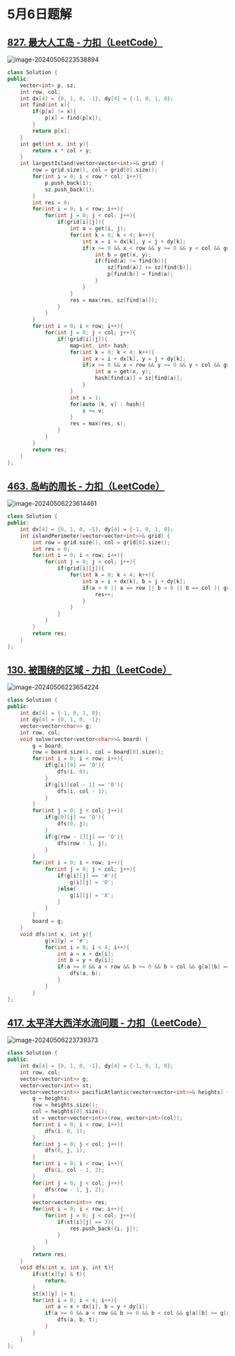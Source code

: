 # 5月6日题解

## [827. 最大人工岛 - 力扣（LeetCode）](https://leetcode.cn/problems/making-a-large-island/submissions/529664499/)

![image-20240506223538894](https://picture-cloud-store.oss-cn-beijing.aliyuncs.com/image-20240506223538894.png)

```c++
class Solution {
public:
    vector<int> p, sz;
    int row, col;
    int dx[4] = {0, 1, 0, -1}, dy[4] = {-1, 0, 1, 0};
    int find(int x){
        if(p[x] != x){
            p[x] = find(p[x]);
        }
        return p[x];
    }
    int get(int x, int y){
        return x * col + y;
    }
    int largestIsland(vector<vector<int>>& grid) {
        row = grid.size(), col = grid[0].size();
        for(int i = 0; i < row * col; i++){
            p.push_back(i);
            sz.push_back(1);
        }
        int res = 0;
        for(int i = 0; i < row; i++){
            for(int j = 0; j < col; j++){
                if(grid[i][j]){
                    int a = get(i, j);
                    for(int k = 0; k < 4; k++){
                        int x = i + dx[k], y = j + dy[k];
                        if(x >= 0 && x < row && y >= 0 && y < col && grid[x][y]){
                            int b = get(x, y);
                            if(find(a) != find(b)){
                                sz[find(a)] += sz[find(b)];
                                p[find(b)] = find(a);
                            }
                        }
                    }
                    res = max(res, sz[find(a)]);
                }
            }
        }
        for(int i = 0; i < row; i++){
            for(int j = 0; j < col; j++){
                if(!grid[i][j]){
                    map<int, int> hash;
                    for(int k = 0; k < 4; k++){
                        int x = i + dx[k], y = j + dy[k];
                        if(x >= 0 && x < row && y >= 0 && y < col && grid[x][y]){
                            int a = get(x, y);
                            hash[find(a)] = sz[find(a)];
                        }
                    }
                    int s = 1;
                    for(auto [k, v] : hash){
                        s += v;
                    }
                    res = max(res, s);
                }
            }
        }
        return res;
    }
};
```

## [463. 岛屿的周长 - 力扣（LeetCode）](https://leetcode.cn/problems/island-perimeter/submissions/529655054/)

![image-20240506223614461](https://picture-cloud-store.oss-cn-beijing.aliyuncs.com/image-20240506223614461.png)

```c++
class Solution {
public:
    int dx[4] = {0, 1, 0, -1}, dy[4] = {-1, 0, 1, 0};
    int islandPerimeter(vector<vector<int>>& grid) {
        int row = grid.size(), col = grid[0].size();
        int res = 0;
        for(int i = 0; i < row; i++){
            for(int j = 0; j < col; j++){
                if(grid[i][j]){
                    for(int k = 0; k < 4; k++){
                        int a = i + dx[k], b = j + dy[k];
                        if(a < 0 || a == row || b < 0 || b == col || grid[a][b] == 0){
                            res++;
                        }
                    }
                }
            }
        }
        return res;
    }
};
```

## [130. 被围绕的区域 - 力扣（LeetCode）](https://leetcode.cn/problems/surrounded-regions/submissions/529574356/)

![image-20240506223654224](https://picture-cloud-store.oss-cn-beijing.aliyuncs.com/image-20240506223654224.png)

```c++
class Solution {
public:
    int dx[4] = {-1, 0, 1, 0};
    int dy[4] = {0, 1, 0, -1};
    vector<vector<char>> g;
    int row, col;
    void solve(vector<vector<char>>& board) {
        g = board;
        row = board.size(), col = board[0].size();
        for(int i = 0; i < row; i++){
            if(g[i][0] == 'O'){
                dfs(i, 0);
            }
            if(g[i][col - 1] == 'O'){
                dfs(i, col - 1);
            }
        }
        for(int j = 0; j < col; j++){
            if(g[0][j] == 'O'){
                dfs(0, j);
            }
            if(g[row - 1][j] == 'O'){
                dfs(row - 1, j);
            }
        }
        for(int i = 0; i < row; i++){
            for(int j = 0; j < col; j++){
                if(g[i][j] == '#'){
                    g[i][j] = 'O';
                }else{
                    g[i][j] = 'X';
                }
            }
        }
        board = g;
    }
    void dfs(int x, int y){
            g[x][y] = '#';
            for(int i = 0; i < 4; i++){
                int a = x + dx[i];
                int b = y + dy[i];
                if(a >= 0 && a < row && b >= 0 && b < col && g[a][b] == 'O'){
                    dfs(a, b);
                }
            }
        }
};
```

## [417. 太平洋大西洋水流问题 - 力扣（LeetCode）](https://leetcode.cn/problems/pacific-atlantic-water-flow/submissions/529624034/)

![image-20240506223739373](https://picture-cloud-store.oss-cn-beijing.aliyuncs.com/image-20240506223739373.png)

```c++
class Solution {
public:
    int dx[4] = {0, 1, 0, -1}, dy[4] = {-1, 0, 1, 0};
    int row, col;
    vector<vector<int>> g;
    vector<vector<int>> st;
    vector<vector<int>> pacificAtlantic(vector<vector<int>>& heights) {
        g = heights;
        row = heights.size();
        col = heights[0].size();
        st = vector<vector<int>>(row, vector<int>(col));
        for(int i = 0; i < row; i++){
            dfs(i, 0, 1);
        }
        for(int j = 0; j < col; j++){
            dfs(0, j, 1);
        }
        for(int i = 0; i < row; i++){
            dfs(i, col - 1, 2);
        }
        for(int j = 0; j < col; j++){
            dfs(row - 1, j, 2);
        }
        vector<vector<int>> res;
        for(int i = 0; i < row; i++){
            for(int j = 0; j < col; j++){
                if(st[i][j] == 3){
                    res.push_back({i, j});
                }
            }
        }
        return res;
    }
    void dfs(int x, int y, int t){
        if(st[x][y] & t){
            return;
        }
        st[x][y] |= t;
        for(int i = 0; i < 4; i++){
            int a = x + dx[i], b = y + dy[i];
            if(a >= 0 && a < row && b >= 0 && b < col && g[a][b] >= g[x][y]){
                dfs(a, b, t);
            }
        }
    }
};
```

